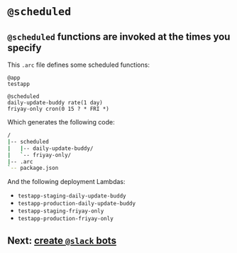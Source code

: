 # `@scheduled`

## `@scheduled` functions are invoked at the times you specify

This `.arc` file defines some scheduled functions:

```arc
@app
testapp

@scheduled
daily-update-buddy rate(1 day)
friyay-only cron(0 15 ? * FRI *)
```

Which generates the following code:

```bash
/
|-- scheduled
|   |-- daily-update-buddy/
|   `-- friyay-only/
|-- .arc
`-- package.json
```

And the following deployment Lambdas:

- `testapp-staging-daily-update-buddy`
- `testapp-production-daily-update-buddy`
- `testapp-staging-friyay-only`
- `testapp-production-friyay-only`

## Next: [create `@slack` bots](/reference/slack)
